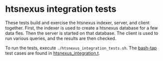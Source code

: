 # htsnexus integration tests

These tests build and exercise the htsnexus indexer, server, and client together. First, the indexer is used to create a htsnexus database for a few data fles. Then the server is started on that database. The client is used to run various queries, and the results are then checked.

To run the tests, execute `./htsnexus_integration_tests.sh`. The [bash-tap](https://github.com/illusori/bash-tap) test cases are found in [htsnexus_integration.t](htsnexus_integration.t).

